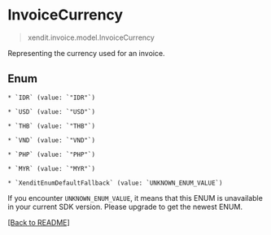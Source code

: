 # InvoiceCurrency
> xendit.invoice.model.InvoiceCurrency

Representing the currency used for an invoice.


## Enum


    * `IDR` (value: `"IDR"`)

    * `USD` (value: `"USD"`)

    * `THB` (value: `"THB"`)

    * `VND` (value: `"VND"`)

    * `PHP` (value: `"PHP"`)

    * `MYR` (value: `"MYR"`)

    * `XenditEnumDefaultFallback` (value: `UNKNOWN_ENUM_VALUE`)

If you encounter `UNKNOWN_ENUM_VALUE`, it means that this ENUM is unavailable in your current SDK version. Please upgrade to get the newest ENUM.

[[Back to README]](../../README.md)


